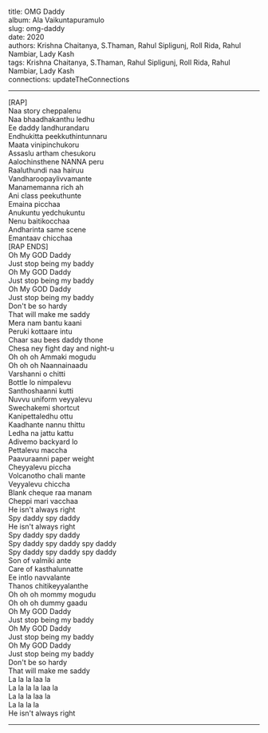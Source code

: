 title: OMG Daddy  
album: Ala Vaikuntapuramulo  
slug: omg-daddy  
date: 2020  
authors: Krishna Chaitanya, S.Thaman, Rahul Sipligunj, Roll Rida, Rahul Nambiar, Lady Kash  
tags: Krishna Chaitanya, S.Thaman, Rahul Sipligunj, Roll Rida, Rahul Nambiar, Lady Kash  
connections: updateTheConnections  

------------

[RAP]  
Naa story cheppalenu  
Naa bhaadhakanthu ledhu  
Ee daddy landhurandaru  
Endhukitta peekkuthintunnaru  
Maata vinipinchukoru  
Assaslu artham chesukoru  
Aalochinsthene NANNA peru  
Raaluthundi naa hairuu  
Vandharoopaylivvamante  
Manamemanna rich ah  
Ani class peekuthunte  
Emaina picchaa  
Anukuntu yedchukuntu  
Nenu baitikocchaa  
Andharinta same scene  
Emantaav chicchaa  
[RAP ENDS]  
Oh My GOD Daddy  
Just stop being my baddy  
Oh My GOD Daddy  
Just stop being my baddy  
Oh My GOD Daddy  
Just stop being my baddy  
Don't be so hardy  
That will make me saddy  
Mera nam bantu kaani  
Peruki kottaare intu  
Chaar sau bees daddy thone  
Chesa ney fight day and night-u  
Oh oh oh Ammaki mogudu  
Oh oh oh Naannainaadu  
Varshanni o chitti  
Bottle lo nimpalevu  
Santhoshaanni kutti  
Nuvvu uniform veyyalevu  
Swechakemi shortcut  
Kanipettaledhu ottu  
Kaadhante nannu thittu  
Ledha na jattu kattu  
Adivemo backyard lo  
Pettalevu maccha  
Paavuraanni paper weight  
Cheyyalevu piccha  
Volcanotho chali mante  
Veyyalevu chiccha  
Blank cheque raa manam  
Cheppi mari vacchaa  
He isn't always right  
Spy daddy spy daddy  
He isn't always right  
Spy daddy spy daddy  
Spy daddy spy daddy spy daddy  
Spy daddy spy daddy spy daddy  
Son of valmiki ante  
Care of kasthalunnatte  
Ee intlo navvalante  
Thanos chitikeyyalanthe  
Oh oh oh mommy mogudu  
Oh oh oh dummy gaadu  
Oh My GOD Daddy  
Just stop being my baddy  
Oh My GOD Daddy  
Just stop being my baddy  
Oh My GOD Daddy  
Just stop being my baddy  
Don't be so hardy  
That will make me saddy  
La la la laa la  
La la la la laa la  
La la la laa la  
La la la la  
He isn't always right  


------------
